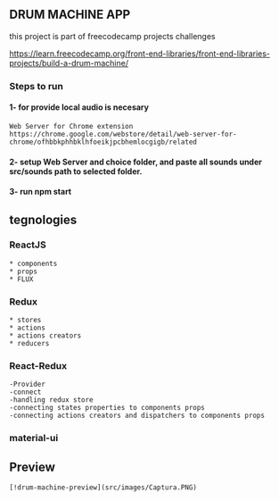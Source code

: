 
## DRUM MACHINE APP
this project is part of freecodecamp projects challenges

https://learn.freecodecamp.org/front-end-libraries/front-end-libraries-projects/build-a-drum-machine/

### Steps to run

#### 1- for provide local audio is necesary 
    Web Server for Chrome extension 
    https://chrome.google.com/webstore/detail/web-server-for-chrome/ofhbbkphhbklhfoeikjpcbhemlocgigb/related

#### 2- setup Web Server and choice folder, and paste all sounds under src/sounds path to selected folder.

#### 3- run npm start


## tegnologies
### ReactJS
    * components
    * props
    * FLUX    

### Redux
    * stores
    * actions
    * actions creators
    * reducers

### React-Redux
    -Provider
    -connect
    -handling redux store
    -connecting states properties to components props
    -connecting actions creators and dispatchers to components props
    
### material-ui 

## Preview
    [!drum-machine-preview](src/images/Captura.PNG)